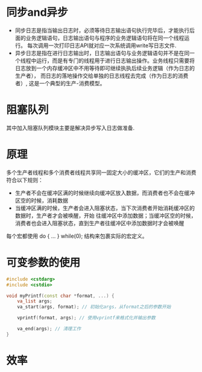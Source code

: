 # 同步and异步

- 同步⽇志是指当输出⽇志时，必须等待⽇志输出语句执⾏完毕后，才能执⾏后⾯的业务逻辑语句，⽇志输出语句与程序的业务逻辑语句将在同⼀个线程运⾏。
  每次调⽤⼀次打印⽇志API就对应⼀次系统调⽤write写⽇志⽂件.
- 异步日志是指在进行日志输出时，日志输出语句与业务逻辑语句并不是在同⼀个线程中运⾏，而是有专⻔的线程⽤于进行日志输出操作。业务线程只需要将⽇志放到⼀个内存缓冲区中不用等待即可继续执执后续业务逻辑（作为日志的生产者），
  而日志的落地操作交给单独的日志线程去完成（作为日志的消费者）, 这是⼀个典型的生产-消费模型。

# 阻塞队列

其中加入阻塞队列模块主要是解决异步写入日志做准备.

# 原理

多个生产者线程和多个消费者线程共享同一固定大小的缓冲区，它们的生产和消费符合以下规则：

- 生产者不会在缓冲区满的时候继续向缓冲区放入数据，而消费者也不会在缓冲区空的时候，消耗数据
- 当缓冲区满的时候，生产者会进入阻塞状态，当下次消费者开始消耗缓冲区的数据时，生产者才会被唤醒，开始
  往缓冲区中添加数据；当缓冲区空的时候，消费者也会进入阻塞状态，直到生产者往缓冲区中添加数据时才会被唤醒


每个宏都使用 do { ... } while(0); 结构来包裹实际的宏定义。


# 可变参数的使用
```c++
#include <cstdarg>
#include <cstdio>

void myPrintf(const char *format, ...) {
    va_list args;
    va_start(args, format); // 初始化args，从format之后的参数开始

    vprintf(format, args); // 使用vprintf来格式化并输出参数

    va_end(args); // 清理工作
}
```


# 效率
